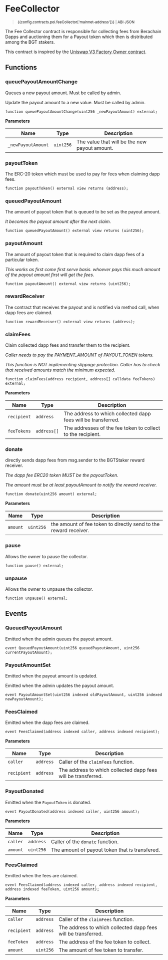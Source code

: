 <script setup>
  import config from '@berachain/config/constants.json';
</script>

# FeeCollector

> <small><a target="_blank" :href="config.mainnet.dapps.berascan.url + 'address/' + config.contracts.pol.feeCollector['mainnet-address']">{{config.contracts.pol.feeCollector['mainnet-address']}}</a><span v-if="config.contracts.pol.feeCollector.abi">&nbsp;|&nbsp;<a target="_blank" :href="config.contracts.pol.feeCollector.abi">ABI JSON</a></span></small>

The Fee Collector contract is responsible for collecting fees from Berachain Dapps and
auctioning them for a Payout token which then is distributed among the BGT stakers.

This contract is inspired by the [Uniswap V3 Factory Owner contract](https://github.com/uniswapfoundation/UniStaker/blob/main/src/V3FactoryOwner.sol).

## Functions

### queuePayoutAmountChange

Queues a new payout amount. Must be called by admin.

Update the payout amount to a new value. Must be called by admin.

```solidity
function queuePayoutAmountChange(uint256 _newPayoutAmount) external;
```

**Parameters**

| Name               | Type      | Description                                   |
| ------------------ | --------- | --------------------------------------------- |
| `_newPayoutAmount` | `uint256` | The value that will be the new payout amount. |

### payoutToken

The ERC-20 token which must be used to pay for fees when claiming dapp fees.

```solidity
function payoutToken() external view returns (address);
```

### queuedPayoutAmount

The amount of payout token that is queued to be set as the payout amount.

_It becomes the payout amount after the next claim._

```solidity
function queuedPayoutAmount() external view returns (uint256);
```

### payoutAmount

The amount of payout token that is required to claim dapp fees of a particular token.

_This works as first come first serve basis. whoever pays this much amount of the payout amount first will
get the fees._

```solidity
function payoutAmount() external view returns (uint256);
```

### rewardReceiver

The contract that receives the payout and is notified via method call, when dapp fees are claimed.

```solidity
function rewardReceiver() external view returns (address);
```

### claimFees

Claim collected dapp fees and transfer them to the recipient.

_Caller needs to pay the PAYMENT_AMOUNT of PAYOUT_TOKEN tokens._

_This function is NOT implementing slippage protection. Caller has to check that received amounts match the
minimum expected._

```solidity
function claimFees(address recipient, address[] calldata feeTokens) external;
```

**Parameters**

| Name        | Type        | Description                                                   |
| ----------- | ----------- | ------------------------------------------------------------- |
| `recipient` | `address`   | The address to which collected dapp fees will be transferred. |
| `feeTokens` | `address[]` | The addresses of the fee token to collect to the recipient.   |

### donate

directly sends dapp fees from msg.sender to the BGTStaker reward receiver.

_The dapp fee ERC20 token MUST be the payoutToken._

_The amount must be at least payoutAmount to notify the reward receiver._

```solidity
function donate(uint256 amount) external;
```

**Parameters**

| Name     | Type      | Description                                                      |
| -------- | --------- | ---------------------------------------------------------------- |
| `amount` | `uint256` | the amount of fee token to directly send to the reward receiver. |

### pause

Allows the owner to pause the collector.

```solidity
function pause() external;
```

### unpause

Allows the owner to unpause the collector.

```solidity
function unpause() external;
```

## Events

### QueuedPayoutAmount

Emitted when the admin queues the payout amount.

```solidity
event QueuedPayoutAmount(uint256 queuedPayoutAmount, uint256 currentPayoutAmount);
```

### PayoutAmountSet

Emitted when the payout amount is updated.

Emitted when the admin updates the payout amount.

```solidity
event PayoutAmountSet(uint256 indexed oldPayoutAmount, uint256 indexed newPayoutAmount);
```

### FeesClaimed

Emitted when the dapp fees are claimed.

```solidity
event FeesClaimed(address indexed caller, address indexed recipient);
```

**Parameters**

| Name        | Type      | Description                                                   |
| ----------- | --------- | ------------------------------------------------------------- |
| `caller`    | `address` | Caller of the `claimFees` function.                           |
| `recipient` | `address` | The address to which collected dapp fees will be transferred. |

### PayoutDonated

Emitted when the `PayoutToken` is donated.

```solidity
event PayoutDonated(address indexed caller, uint256 amount);
```

**Parameters**

| Name     | Type      | Description                                    |
| -------- | --------- | ---------------------------------------------- |
| `caller` | `address` | Caller of the `donate` function.               |
| `amount` | `uint256` | The amount of payout token that is transfered. |

### FeesClaimed

Emitted when the fees are claimed.

```solidity
event FeesClaimed(address indexed caller, address indexed recipient, address indexed feeToken, uint256 amount);
```

**Parameters**

| Name        | Type      | Description                                                   |
| ----------- | --------- | ------------------------------------------------------------- |
| `caller`    | `address` | Caller of the `claimFees` function.                           |
| `recipient` | `address` | The address to which collected dapp fees will be transferred. |
| `feeToken`  | `address` | The address of the fee token to collect.                      |
| `amount`    | `uint256` | The amount of fee token to transfer.                          |

